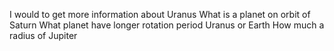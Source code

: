 I would to get more information about Uranus
What is a planet on orbit of Saturn
What planet have longer rotation period Uranus or Earth
How much a radius of Jupiter